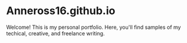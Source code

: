 # Anneross16.github.io
Welcome! This is my personal portfolio. Here, you'll find samples of my techical, creative, and freelance writing.
